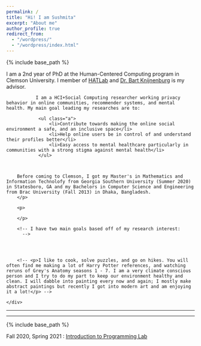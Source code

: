 ```yaml
---
permalink: /
title: "Hi! I am Sushmita"
excerpt: "About me"
author_profile: true
redirect_from: 
  - "/wordpress/"
  - "/wordpress/index.html"
---
```


{% include base_path %}



<div class="container">
    <div class="col-sm-12 col-md-6 col-lg-9 pt-4">
    <!-- ul.a {
    list-style-type: circle;
    } -->
        <p>
               I am a 2nd year of PhD at the <u><a href = "https://www.clemson.edu/cecas/departments/computing/academics/graduates/programsofstudy/phdinhcc.html"></a></u> Human-Centered Computing program in Clemson University. I member of <u><a href = "http://www.hatlab.org/">HATLab</a></u> and <u><a href = "https://www.usabart.nl/portfolio/#home.html"> Dr. Bart Knijnenburg</a></u> is my advisor.
			   
			   
			   I am a HCI+Social Computing researcher working privacy behavior in online communities, recommender systems, and mental health. My main goal leading my researches are to:
				
				<ul class="a">
					<li>Contribute towards making the online social environment a safe, and an inclusive space</li>
					<li>Help online users be in control of and understand their profiles better</li>
					<li>Easy access to mental healthcare particularly in communities with a strong stigma against mental health</li>
				</ul>
				
		         
        
        Before coming to Clemson, I got my Master's in Mathematics and Information Technolofy from Georgia Southern University (Summer 2020) in Statesboro, GA and my Bachelors in Computer Science and Engineering  from Brac University (Fall 2013) in Dhaka, Bangladesh. 
        </p>
		
		<p>
		
		</p>
        
        <!-- I have two main goals based off of my research interest:
          -->
        

        
          
		<!-- <p>I like to cook, solve puzzles, and go on hikes. You will often find me making a lot of Harry Potter references, and watching reruns of Grey's Anatomy seasons 1 - 7. I am a very climate conscious person and I try to do my part to keep our environment healthy and clean. I will dabble into painting every now and again; I mostly make abstract paintings but recently I got into modern art and am enjoying it a lot!</p> -->

    </div>
</div>

---
<!-- permalink: /teaching/
title: "Courses Taught"
excerpt: "About me"
author_profile: true
redirect_from: --> 
---

{% include base_path %}

<div class="container">
    <div class="col-sm-12 col-md-6 col-lg-9 pt-4">
        <p>Fall 2020, Spring 2021 : <u><a href = "http://andrewd.ces.clemson.edu/courses/cpsc111/fall20/CPSC1111">Introduction to Programming Lab</a></u>
		</p>
        <p></p>
    </div>
</div>
